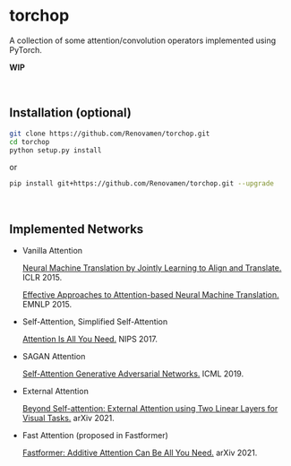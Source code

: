 # torchop

A collection of some attention/convolution operators implemented using PyTorch.

**WIP**


&nbsp;

## Installation (optional)

```bash
git clone https://github.com/Renovamen/torchop.git
cd torchop
python setup.py install
```

or

```bash
pip install git+https://github.com/Renovamen/torchop.git --upgrade
```


&nbsp;

## Implemented Networks

- Vanilla Attention

  [Neural Machine Translation by Jointly Learning to Align and Translate.](https://arxiv.org/abs/1409.0473) ICLR 2015.

  [Effective Approaches to Attention-based Neural Machine Translation.](https://arxiv.org/abs/1508.04025) EMNLP 2015.

- Self-Attention, Simplified Self-Attention

  [Attention Is All You Need.](https://arxiv.org/abs/1706.03762) NIPS 2017.

- SAGAN Attention

  [Self-Attention Generative Adversarial Networks.](https://arxiv.org/abs/1805.08318) ICML 2019.

- External Attention

  [Beyond Self-attention: External Attention using Two Linear Layers for Visual Tasks.](https://arxiv.org/abs/2105.02358) arXiv 2021.

- Fast Attention (proposed in Fastformer)

  [Fastformer: Additive Attention Can Be All You Need.](https://arxiv.org/abs/2108.09084) arXiv 2021.
